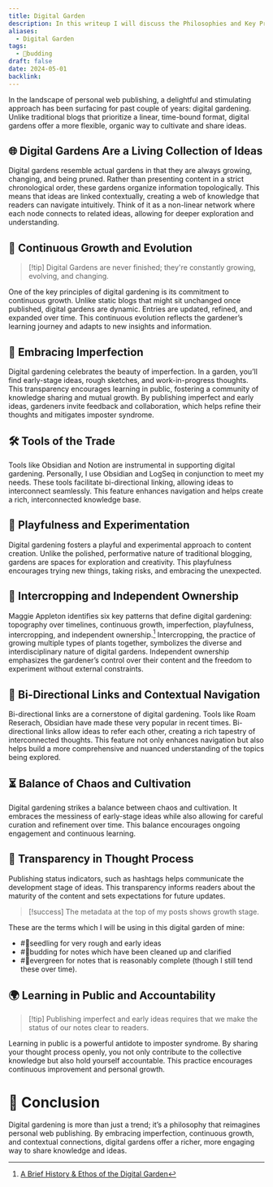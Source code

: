 ```yaml
---
title: Digital Garden
description: In this writeup I will discuss the Philosophies and Key Principles I am following while Creating my Digital Garden
aliases:
  - Digital Garden
tags:
  - 🌿budding
draft: false
date: 2024-05-01
backlink:
---
```


In the landscape of personal web publishing, a delightful and stimulating approach has been surfacing for past couple of years: digital gardening. Unlike traditional blogs that prioritize a linear, time-bound format, digital gardens offer a more flexible, organic way to cultivate and share ideas.

## 🌐 Digital Gardens Are a Living Collection of Ideas

Digital gardens resemble actual gardens in that they are always growing, changing, and being pruned. Rather than presenting content in a strict chronological order, these gardens organize information topologically. This means that ideas are linked contextually, creating a web of knowledge that readers can navigate intuitively. Think of it as a non-linear network where each node connects to related ideas, allowing for deeper exploration and understanding.

## 🌿 Continuous Growth and Evolution

> [!tip] Digital Gardens are never finished; they're constantly growing, evolving, and changing.

One of the key principles of digital gardening is its commitment to continuous growth. Unlike static blogs that might sit unchanged once published, digital gardens are dynamic. Entries are updated, refined, and expanded over time. This continuous evolution reflects the gardener’s learning journey and adapts to new insights and information.

## 🌱 Embracing Imperfection

Digital gardening celebrates the beauty of imperfection. In a garden, you’ll find early-stage ideas, rough sketches, and work-in-progress thoughts. This transparency encourages learning in public, fostering a community of knowledge sharing and mutual growth. By publishing imperfect and early ideas, gardeners invite feedback and collaboration, which helps refine their thoughts and mitigates imposter syndrome.

## 🛠️ Tools of the Trade

Tools like Obsidian and Notion are instrumental in supporting digital gardening. Personally, I use Obsidian and LogSeq in conjunction to meet my needs. These tools facilitate bi-directional linking, allowing ideas to interconnect seamlessly. This feature enhances navigation and helps create a rich, interconnected knowledge base.

## 🎨 Playfulness and Experimentation

Digital gardening fosters a playful and experimental approach to content creation. Unlike the polished, performative nature of traditional blogging, gardens are spaces for exploration and creativity. This playfulness encourages trying new things, taking risks, and embracing the unexpected.

## 🌾 Intercropping and Independent Ownership

Maggie Appleton identifies six key patterns that define digital gardening: topography over timelines, continuous growth, imperfection, playfulness, intercropping, and independent ownership.[^1] Intercropping, the practice of growing multiple types of plants together, symbolizes the diverse and interdisciplinary nature of digital gardens. Independent ownership emphasizes the gardener’s control over their content and the freedom to experiment without external constraints.

## 🔗 Bi-Directional Links and Contextual Navigation

Bi-directional links are a cornerstone of digital gardening. Tools like Roam Reserach, Obsidian have made these very popular in recent times. Bi-directional links allow ideas to refer each other, creating a rich tapestry of interconnected thoughts. This feature not only enhances navigation but also helps build a more comprehensive and nuanced understanding of the topics being explored.

## ⏳ Balance of Chaos and Cultivation

Digital gardening strikes a balance between chaos and cultivation. It embraces the messiness of early-stage ideas while also allowing for careful curation and refinement over time. This balance encourages ongoing engagement and continuous learning.

## 📢 Transparency in Thought Process

Publishing status indicators, such as hashtags helps communicate the development stage of ideas. This transparency informs readers about the maturity of the content and sets expectations for future updates.

> [!success] The metadata at the top of my posts shows growth stage.

These are the terms which I will be using in this digital garden of mine:
- #🌱seedling  for very rough and early ideas
- #🌿budding for notes which have been cleaned up and clarified
- #🌳evergreen for notes that is reasonably complete (though I still tend these over time).

## 🌍 Learning in Public and Accountability

> [!tip] Publishing imperfect and early ideas requires that we make the status of our notes clear to readers.

Learning in public is a powerful antidote to imposter syndrome. By sharing your thought process openly, you not only contribute to the collective knowledge but also hold yourself accountable. This practice encourages continuous improvement and personal growth.

# 🌈 Conclusion

Digital gardening is more than just a trend; it’s a philosophy that reimagines personal web publishing. By embracing imperfection, continuous growth, and contextual connections, digital gardens offer a richer, more engaging way to share knowledge and ideas.

[^1]: [A Brief History & Ethos of the Digital Garden](https://maggieappleton.com/garden-history)

